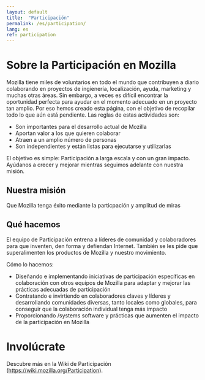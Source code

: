 ```yaml
---
layout: default
title:  "Participación"
permalink: /es/participation/
lang: es
ref: participation
---
```


# Sobre la Participación en Mozilla

Mozilla tiene miles de voluntarios en todo el mundo que contribuyen a diario colaborando en proyectos de ingienería, localización, ayuda, marketing y muchas otras áreas. Sin embargo, a veces es difícil encontrar la oportunidad perfecta para ayudar en el momento adecuado en un proyecto tan amplio. Por eso hemos creado esta página, con el objetivo de recopilar todo lo que aún está pendiente. Las reglas de estas actividades son:

* Son importantes para el desarrollo actual de Mozilla
* Aportan valor a los que quieren colaborar
* Atraen a un amplio número de personas
* Son independientes y están listas para ejecutarse y utilizarlas

El objetivo es simple: Participación a larga escala y con un gran impacto. Ayúdanos a crecer y mejorar mientras seguimos adelante con nuestra misión.

## Nuestra misión

Que Mozilla tenga éxito mediante la particpación y amplitud de miras

## Qué hacemos

El equipo de Participación entrena a líderes de comunidad y colaboradores para que inventen, den forma y defiendan Internet. También se les pide que superalimenten los productos de Mozilla y nuestro movimiento.

Cómo lo hacemos:

* Diseñando e implementando iniciativas de participación específicas en colaboración con otros equipos de Mozilla para adaptar y mejorar las prácticas adecuadas de participación
* Contratando e invirtiendo en colaboradores claves y líderes y desarrollando comunidades diversas, tanto locales como globales, para conseguir que la colaboración individual tenga más impacto
* Proporcionando /systems software y prácticas que aumenten el impacto de la participación en Mozilla

# Involúcrate

Descubre más en la Wiki de Participación (https://wiki.mozilla.org/Participation).
